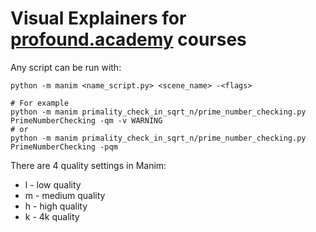 # Visual Explainers for [profound.academy](https://profound.academy/) courses

Any script can be run with:
```shell
python -m manim <name_script.py> <scene_name> -<flags>

# For example
python -m manim primality_check_in_sqrt_n/prime_number_checking.py PrimeNumberChecking -qm -v WARNING
# or
python -m manim primality_check_in_sqrt_n/prime_number_checking.py PrimeNumberChecking -pqm
```

There are 4 quality settings in Manim:
* l - low quality
* m - medium quality
* h - high quality
* k - 4k quality
